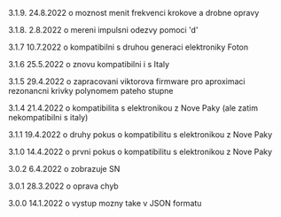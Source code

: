 3.1.9. 24.8.2022
o moznost menit frekvenci krokove a drobne opravy

3.1.8. 2.8.2022
o mereni impulsni odezvy pomoci 'd'

3.1.7 10.7.2022
o kompatibilni s druhou generaci elektroniky Foton

3.1.6 25.5.2022
o znovu kompatibilni i s Italy

3.1.5 29.4.2022
o zapracovani viktorova firmware pro aproximaci rezonancni krivky polynomem pateho stupne

3.1.4 21.4.2022
o kompatibilita s elektronikou z Nove Paky (ale zatim nekompatibilni s italy)

3.1.1 19.4.2022
o druhy pokus o kompatibilitu s elektronikou z Nove Paky

3.1.0 14.4.2022
o prvni pokus o kompatibilitu s elektronikou z Nove Paky

3.0.2 6.4.2022
o zobrazuje SN

3.0.1 28.3.2022
o  oprava chyb

3.0.0 14.1.2022
o vystup mozny take v JSON formatu